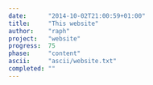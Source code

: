 ```yaml
---
date:      "2014-10-02T21:00:59+01:00"
title:     "This website"
author:    "raph"
project:   "website"
progress:  75
phase:     "content"
ascii:     "ascii/website.txt"
completed: ""
---
```

